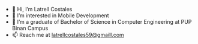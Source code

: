 - 👋 Hi, I’m Latrell Costales
- 👀 I’m interested in Mobile Development
- 🌱 I’m a graduate of Bachelor of Science in Computer Engineering at PUP Binan Campus
- 📫 Reach me at latrellcostales59@gmaill.com

<!---
Latrell-github/Latrell-github is a ✨ special ✨ repository because its `README.md` (this file) appears on your GitHub profile.
You can click the Preview link to take a look at your changes.
--->
